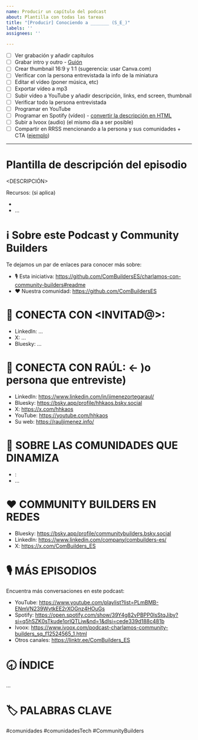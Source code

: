 ```yaml
---
name: Producir un capítulo del podcast
about: Plantilla con todas las tareas
title: "[Producir] Conociendo a _______ (S_E_)"
labels: ''
assignees: ''

---
```


* [ ] Ver grabación y añadir capítulos
* [ ] Grabar intro y outro - [Guión](https://docs.google.com/document/d/1NL6XChsZhxqt4P1D1H7UV9lFe35Aa1ojpMfqSOZSxMY/edit?usp=sharing)
* [ ] Crear thumbnail 16:9 y 1:1 (sugerencia: usar Canva.com)
* [ ] Verificar con la persona entrevistada la info de la miniatura
* [ ] Editar el vídeo (poner música, etc)
* [ ] Exportar vídeo a mp3
* [ ] Subir vídeo a YouTube y añadir descripción, links, end screen, thumbnail
* [ ] Verificar todo la persona entrevistada
* [ ] Programar en YouTube
* [ ] Programar en Spotify (vídeo) - [convertir la descripción en HTML](https://chatgpt.com/share/67da8ffd-d184-8013-aae2-761f5344f702)
* [ ] Subir a Ivoox (audio) (el mismo día a ser posible)
* [ ] Compartir en RRSS mencionando a la persona y sus comunidades + CTA ([ejemplo](https://x.com/ComBuilders_ES/status/1897261136954712207))

--- 

# Plantilla de descripción del episodio

<DESCRIPCIÓN>

Recursos: (si aplica)
- <enlazar recursos comentados en la charla>
- ...

ℹ️ Sobre este Podcast y Community Builders
============
Te dejamos un par de enlaces para conocer más sobre:
- 🎙️ Esta iniciativa: https://github.com/ComBuildersES/charlamos-con-community-builders#readme
- ❤️ Nuestra comunidad: https://github.com/ComBuildersES

🪪 CONECTA CON <INVITAD@>:
============
- LinkedIn: ...
- X: ...
- Bluesky: ...

🪪 CONECTA CON RAÚL: <- )o persona que entreviste)
============
- LinkedIn: https://www.linkedin.com/in/jimenezortegaraul/
- Bluesky: https://bsky.app/profile/hhkaos.bsky.social
- X: https://x.com/hhkaos
- YouTube: https://youtube.com/hhkaos
- Su web: https://rauljimenez.info/

👥 SOBRE LAS COMUNIDADES QUE DINAMIZA
============
- <NOMBRE>: <WEB>
- ...

❤️ COMMUNITY BUILDERS EN REDES
============
- Bluesky: https://bsky.app/profile/communitybuilders.bsky.social
- LinkedIn: https://www.linkedin.com/company/combuilders-es/
- X: https://x.com/ComBuilders_ES

🎙️ MÁS EPISODIOS
============
Encuentra más conversaciones en este podcast:
- YouTube: https://www.youtube.com/playlist?list=PLmBMB-ENmVN239WvtkEE2rXOGnz4HOuGs
- Spotify: https://open.spotify.com/show/39Y4g82vPBPP0lsStqJiby?si=q5hSZK0sTkude1orlQTLiw&nd=1&dlsi=cede339d188c481b
- Ivoox: https://www.ivoox.com/podcast-charlamos-community-builders_sq_f12524565_1.html
- Otros canales: https://linktr.ee/ComBuilders_ES

🕣 ÍNDICE
============
...


🏷️ PALABRAS CLAVE
============
#comunidades #comunidadesTech #CommunityBuilders
